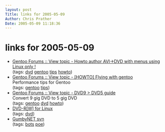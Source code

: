```yaml
---
layout: post
Title: links for 2005-05-09  
Author: Chris Prather
Date: 2005-05-09 11:18:36
---
```


# links for 2005-05-09
<ul class="delicious">
	<li>
		<div class="delicious-link"><a href="http://forums.gentoo.org/viewtopic.php?t=117709">Gentoo Forums :: View topic - Howto author AVI->DVD with menus using Linux only !</a></div>
		<div class="delicious-tags">(tags: <a href="http://del.icio.us/perigrin/dvd">dvd</a> <a href="http://del.icio.us/perigrin/gentoo">gentoo</a> <a href="http://del.icio.us/perigrin/tips">tips</a> <a href="http://del.icio.us/perigrin/howto">howto</a>)</div>
	</li>
	<li>
		<div class="delicious-link"><a href="http://forums.gentoo.org/viewtopic-t-231170-highlight-cleaning+cruft.html">Gentoo Forums :: View topic - [HOWTO] Flying with gentoo</a></div>
		<div class="delicious-extended">Performance tips for Gentoo</div>
		<div class="delicious-tags">(tags: <a href="http://del.icio.us/perigrin/gentoo">gentoo</a> <a href="http://del.icio.us/perigrin/tips">tips</a>)</div>
	</li>
	<li>
		<div class="delicious-link"><a href="http://forums.gentoo.org/viewtopic-t-244625.html">Gentoo Forums :: View topic - DVD9 > DVD5 guide</a></div>
		<div class="delicious-extended">Convert 9 gig DVD to 5 gig DVD</div>
		<div class="delicious-tags">(tags: <a href="http://del.icio.us/perigrin/gentoo">gentoo</a> <a href="http://del.icio.us/perigrin/dvd">dvd</a> <a href="http://del.icio.us/perigrin/howto">howto</a>)</div>
	</li>
	<li>
		<div class="delicious-link"><a href="http://fy.chalmers.se/~appro/linux/DVD+RW/-RW/">DVD-R[W] for Linux</a></div>
		<div class="delicious-tags">(tags: <a href="http://del.icio.us/perigrin/dvd">dvd</a>)</div>
	</li>
	<li>
		<div class="delicious-link"><a href="https://www.bingosnet.net/svn/gumbynet/trunk/">GumbyNET svn</a></div>
		<div class="delicious-tags">(tags: <a href="http://del.icio.us/perigrin/bots">bots</a> <a href="http://del.icio.us/perigrin/poe">poe</a>)</div>
	</li>
</ul>

